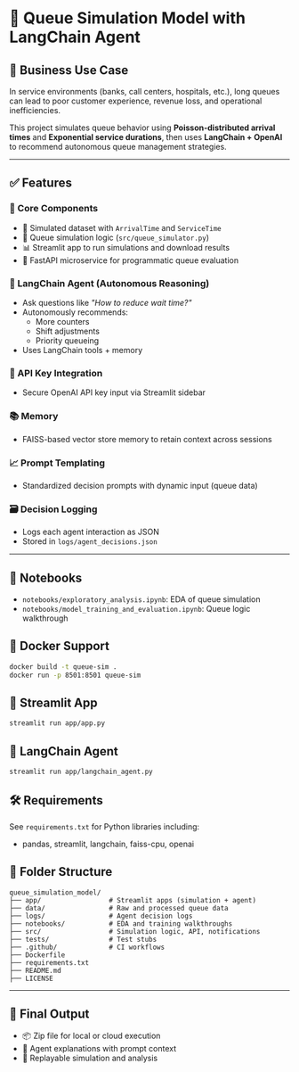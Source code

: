 
# 🔁 Queue Simulation Model with LangChain Agent

## 📘 Business Use Case
In service environments (banks, call centers, hospitals, etc.), long queues can lead to poor customer experience, revenue loss, and operational inefficiencies.

This project simulates queue behavior using **Poisson-distributed arrival times** and **Exponential service durations**, then uses **LangChain + OpenAI** to recommend autonomous queue management strategies.

---

## ✅ Features

### 🎯 Core Components
- 📂 Simulated dataset with `ArrivalTime` and `ServiceTime`
- 🔁 Queue simulation logic (`src/queue_simulator.py`)
- 📊 Streamlit app to run simulations and download results
- 🧠 FastAPI microservice for programmatic queue evaluation

### 🧠 LangChain Agent (Autonomous Reasoning)
- Ask questions like _"How to reduce wait time?"_
- Autonomously recommends:
  - More counters
  - Shift adjustments
  - Priority queueing
- Uses LangChain tools + memory

### 🔐 API Key Integration
- Secure OpenAI API key input via Streamlit sidebar

### 📚 Memory
- FAISS-based vector store memory to retain context across sessions

### 📈 Prompt Templating
- Standardized decision prompts with dynamic input (queue data)

### 🗃️ Decision Logging
- Logs each agent interaction as JSON
- Stored in `logs/agent_decisions.json`

---

## 📓 Notebooks
- `notebooks/exploratory_analysis.ipynb`: EDA of queue simulation
- `notebooks/model_training_and_evaluation.ipynb`: Queue logic walkthrough

## 🐳 Docker Support
```bash
docker build -t queue-sim .
docker run -p 8501:8501 queue-sim
```

## 🚀 Streamlit App
```bash
streamlit run app/app.py
```

## 🤖 LangChain Agent
```bash
streamlit run app/langchain_agent.py
```

## 🛠 Requirements
See `requirements.txt` for Python libraries including:
- pandas, streamlit, langchain, faiss-cpu, openai

## 📁 Folder Structure
```
queue_simulation_model/
├── app/                 # Streamlit apps (simulation + agent)
├── data/                # Raw and processed queue data
├── logs/                # Agent decision logs
├── notebooks/           # EDA and training walkthroughs
├── src/                 # Simulation logic, API, notifications
├── tests/               # Test stubs
├── .github/             # CI workflows
├── Dockerfile
├── requirements.txt
├── README.md
├── LICENSE
```

---

## 🏁 Final Output
- 📦 Zip file for local or cloud execution
- 💬 Agent explanations with prompt context
- 🔁 Replayable simulation and analysis
